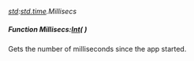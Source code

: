 _[std](../../modules/std/std-module.md):[std.time](../../modules/std/std-time.md).Millisecs_
##### Function Millisecs:[Int](../../modules/wonkey/wonkey-types-int.md)(  )
Gets the number of milliseconds since the app started.
